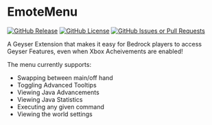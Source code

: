# EmoteMenu

[![GitHub Release](https://img.shields.io/github/v/release/carbuino/EmoteMenu)](https://github.com/carbuino/EmoteMenu/releases)
[![GitHub License](https://img.shields.io/github/license/carbuino/EmoteMenu)](https://github.com/carbuino/EmoteMenu/issues)
[![GitHub Issues or Pull Requests](https://img.shields.io/github/issues/carbuino/EmoteMenu)](https://github.com/carbuino/EmoteMenu/issues)

A Geyser Extension that makes it easy for Bedrock players to access Geyser Features, even when Xbox Acheivements are enabled!

The menu currently supports:
- Swapping between main/off hand
- Toggling Advanced Tooltips
- Viewing Java Advancements
- Viewing Java Statistics
- Executing any given command
- Viewing the world settings